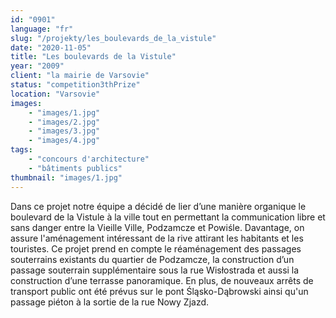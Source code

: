 ```yaml
---
id: "0901"
language: "fr"
slug: "/projekty/les_boulevards_de_la_vistule"
date: "2020-11-05"
title: "Les boulevards de la Vistule"
year: "2009"
client: "la mairie de Varsovie"
status: "competition3thPrize"
location: "Varsovie"
images: 
    - "images/1.jpg"
    - "images/2.jpg"
    - "images/3.jpg"
    - "images/4.jpg"    
tags: 
    - "concours d'architecture"
    - "bâtiments publics"
thumbnail: "images/1.jpg"
---
```

Dans ce projet notre équipe a&nbsp;décidé de lier d’une manière organique le boulevard de la Vistule à&nbsp;la ville tout en permettant la communication libre et sans danger entre la Vieille Ville, Podzamcze et Powiśle. Davantage, on assure l'aménagement intéressant de la rive attirant les habitants et les touristes. Ce projet prend en compte le réaménagement des passages souterrains existants du quartier de Podzamcze, la construction d’un passage souterrain supplémentaire sous la rue Wisłostrada et aussi la construction d’une terrasse panoramique. En plus, de nouveaux arrêts de transport public ont été prévus sur le pont  Śląsko-Dąbrowski ainsi qu'un passage piéton à&nbsp;la sortie de la rue Nowy Zjazd. 

